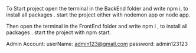 To Start project open the terminal in the BackEnd folder and write npm i, to install all packages .
start the project either with nodemon app or node app.

Then open the terminal in the FrontEnd folder and write npm i , to install all packages .
start the project with npm start.

Admin Account:
userName: admin123@gmail.com
password: admin123123
